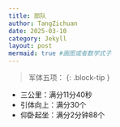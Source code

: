 ```yaml
---
title: 部队
author: TangZichuan
date: 2025-03-10
category: Jekyll
layout: post
mermaid: true #画图或者数学式子
---
```

> 军体五项：
{: .block-tip }
- 三公里：满分11分40秒
- 引体向上：满分30个
- 仰卧起坐：满分2分钟88个
